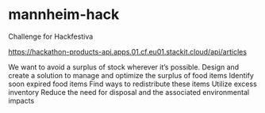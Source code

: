 # mannheim-hack
Challenge for Hackfestiva


https://hackathon-products-api.apps.01.cf.eu01.stackit.cloud/api/articles


We want to avoid a surplus of stock wherever it’s possible.
Design and create a solution to manage and optimize the surplus of food items
Identify soon expired food items
Find ways to redistribute these items
Utilize excess inventory
Reduce the need for disposal and the associated environmental impacts